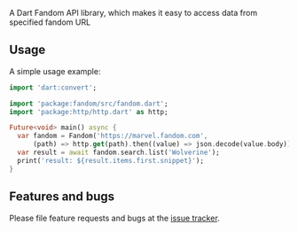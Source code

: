 A Dart Fandom API library, which makes it easy to access data from specified fandom URL

## Usage

A simple usage example:

```dart
import 'dart:convert';

import 'package:fandom/src/fandom.dart';
import 'package:http/http.dart' as http;

Future<void> main() async {
  var fandom = Fandom('https://marvel.fandom.com',
      (path) => http.get(path).then((value) => json.decode(value.body)));
  var result = await fandom.search.list('Wolverine');
  print('result: ${result.items.first.snippet}');
}
```

## Features and bugs

Please file feature requests and bugs at the [issue tracker][tracker].

[tracker]: http://example.com/issues/replaceme
